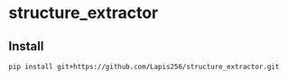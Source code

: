 # structure_extractor

## Install
```
pip install git+https://github.com/Lapis256/structure_extractor.git
```
